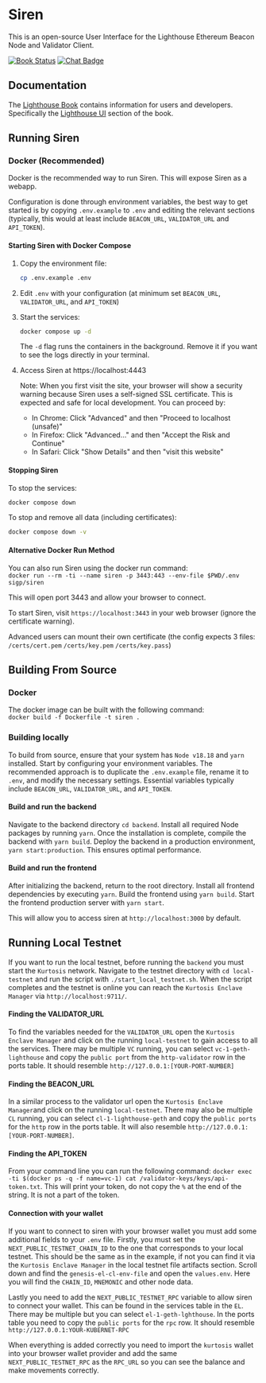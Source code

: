 # Siren

This is an open-source User Interface for the Lighthouse Ethereum Beacon Node
and Validator Client.

[![Book Status]][Book Link] [![Chat Badge]][Chat Link]

[Chat Badge]: https://img.shields.io/badge/chat-discord-%237289da
[Chat Link]: https://discord.gg/jpqcHXPRVJ
[Book Status]: https://img.shields.io/badge/user--docs-unstable-informational
[Book Link]: https://lighthouse-book.sigmaprime.io/lighthouse-ui.html
[stable]: https://github.com/sigp/siren/tree/stable
[unstable]: https://github.com/sigp/siren/tree/unstable

## Documentation

The [Lighthouse Book](https://lighthouse-book.sigmaprime.io) contains information for users and
developers. Specifically the [Lighthouse UI](https://lighthouse-book.sigmaprime.io/lighthouse-ui.html) section of the book.

## Running Siren

### Docker (Recommended)

Docker is the recommended way to run Siren. This will expose Siren as a webapp.

Configuration is done through environment variables, the best way to get started is by copying `.env.example` to `.env` and editing the relevant sections (typically, this would at least include `BEACON_URL`, `VALIDATOR_URL` and `API_TOKEN`).

#### Starting Siren with Docker Compose

1. Copy the environment file:
   ```bash
   cp .env.example .env
   ```

2. Edit `.env` with your configuration (at minimum set `BEACON_URL`, `VALIDATOR_URL`, and `API_TOKEN`)

3. Start the services:
   ```bash
   docker compose up -d
   ```
   The `-d` flag runs the containers in the background. Remove it if you want to see the logs directly in your terminal.

4. Access Siren at https://localhost:4443

   Note: When you first visit the site, your browser will show a security warning because Siren uses a self-signed SSL certificate. This is expected and safe for local development. You can proceed by:
   - In Chrome: Click "Advanced" and then "Proceed to localhost (unsafe)"
   - In Firefox: Click "Advanced..." and then "Accept the Risk and Continue"
   - In Safari: Click "Show Details" and then "visit this website"

#### Stopping Siren

To stop the services:
```bash
docker compose down
```

To stop and remove all data (including certificates):
```bash
docker compose down -v
```

#### Alternative Docker Run Method

You can also run Siren using the docker run command:  
`docker run --rm -ti --name siren -p 3443:443 --env-file $PWD/.env sigp/siren`  

This will open port 3443 and allow your browser to connect. 

To start Siren, visit `https://localhost:3443` in your web browser (ignore the certificate warning).

Advanced users can mount their own certificate (the config expects 3 files: `/certs/cert.pem` `/certs/key.pem` `/certs/key.pass`)

## Building From Source

### Docker

The docker image can be built with the following command:  
`docker build -f Dockerfile -t siren .`

### Building locally

To build from source, ensure that your system has `Node v18.18` and `yarn` installed. Start by configuring your environment variables. The recommended approach is to duplicate the `.env.example` file, rename it to `.env`, and modify the necessary settings. Essential variables typically include `BEACON_URL`, `VALIDATOR_URL`, and `API_TOKEN`.

#### Build and run the backend

Navigate to the backend directory `cd backend`. Install all required Node packages by running `yarn`. Once the installation is complete, compile the backend with `yarn build`. Deploy the backend in a production environment, `yarn start:production`. This ensures optimal performance.

#### Build and run the frontend

After initializing the backend, return to the root directory. Install all frontend dependencies by executing `yarn`. Build the frontend using `yarn build`. Start the frontend production server with `yarn start`.

This will allow you to access siren at `http://localhost:3000` by default.

## Running Local Testnet

If you want to run the local testnet, before running the `backend` you must start the `Kurtosis` network. Navigate to the testnet directory with `cd local-testnet` and run the script with `./start_local_testnet.sh`. When the script completes and the testnet is online you can reach the `Kurtosis Enclave Manager` via `http://localhost:9711/`.

#### Finding the VALIDATOR_URL

To find the variables needed for the `VALIDATOR_URL` open the `Kurtosis Enclave Manager` and click on the running `local-testnet` to gain access to all the services. There may be multiple `VC` running, you can select `vc-1-geth-lighthouse` and copy the `public port` from the `http-validator` row in the ports table. It should resemble `http://127.0.0.1:[YOUR-PORT-NUMBER]`

#### Finding the BEACON_URL

In a similar process to the validator url open the `Kurtosis Enclave Manager`and click on the running `local-testnet`. There may also be multiple `CL` running, you can select `cl-1-lighthouse-geth` and copy the `public ports` for the `http` row in the ports table. It will also resemble `http://127.0.0.1:[YOUR-PORT-NUMBER]`.

#### Finding the API_TOKEN

From your command line you can run the following command: `docker exec -ti $(docker ps -q -f name=vc-1) cat /validator-keys/keys/api-token.txt`. This will print your token, do not copy the `%` at the end of the string. It is not a part of the token.

#### Connection with your wallet

If you want to connect to siren with your browser wallet you must add some additional fields to your `.env` file. Firstly, you must set the `NEXT_PUBLIC_TESTNET_CHAIN_ID` to the one that corresponds to your local testnet. This should be the same as in the example, if not you can find it via the `Kurtosis Enclave Manager` in the local testnet file artifacts section. Scroll down and find the `genesis-el-cl-env-file` and open the `values.env`. Here you will find the `CHAIN_ID`, `MNEMONIC` and other node data.

Lastly you need to add the `NEXT_PUBLIC_TESTNET_RPC` variable to allow siren to connect your wallet. This can be found in the services table in the `EL`. There may be multiple but you can select `el-1-geth-lghthouse`. In the ports table you need to copy the `public ports` for the `rpc` row. It should resemble `http://127.0.0.1:YOUR-KUBERNET-RPC`

When everything is added correctly you need to import the `kurtosis` wallet into your browser wallet provider and add the same `NEXT_PUBLIC_TESTNET_RPC` as the `RPC_URL` so you can see the balance and make movements correctly.

